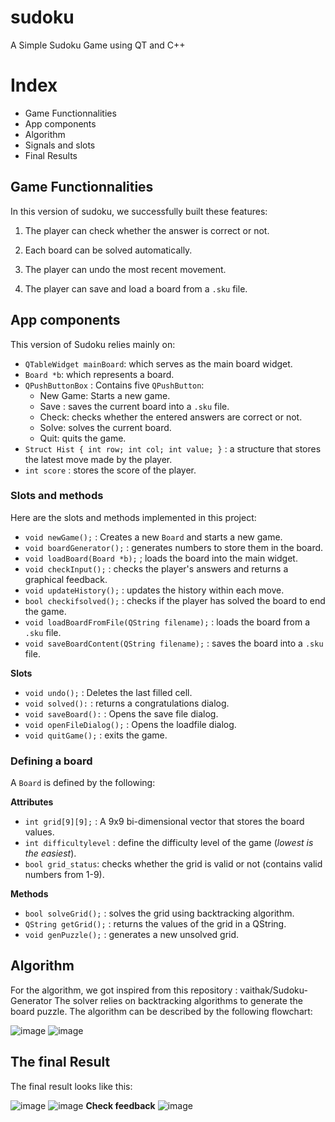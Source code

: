 # sudoku
A Simple Sudoku Game using QT and C++

# Index
  - Game Functionnalities
  - App components
  - Algorithm
  - Signals and slots
  - Final Results

## Game Functionnalities
In this version of sudoku, we successfully built these features:

1. The player can check whether the answer is correct or not. 

2. Each board can be solved automatically.    

3. The player can undo the most recent movement.        

4. The player can save and load a board from a `.sku` file.

    
## App components
This version of Sudoku relies mainly on:
  - `QTableWidget mainBoard`: which serves as the main board widget.
  - `Board *b`: which represents a board.
  - `QPushButtonBox` : Contains five `QPushButton`:
      * New Game: Starts a new game.
      * Save : saves the current board into a `.sku` file.
      * Check: checks whether the entered answers are correct or not.
      * Solve: solves the current board.
      * Quit: quits the game.
  - `Struct Hist {
        int row;
        int col;
        int value;
    }` : a structure that stores the latest move made by the player.
   - `int score` : stores the score of the player.

### Slots and methods
Here are the slots and methods implemented in this project:
  - `void newGame();` : Creates a new `Board` and starts a new game.
  - `void boardGenerator();` : generates numbers to store them in the board.
  - `void loadBoard(Board *b);` ; loads the board into the main widget.
  - `void checkInput();` : checks the player's answers and returns a graphical feedback.
  - `void updateHistory();` : updates the history within each move.
  - `bool checkifsolved();` : checks if the player has solved the board to end the game.
  - `void loadBoardFromFile(QString filename);` : loads the board from a `.sku` file.
  - `void saveBoardContent(QString filename);` : saves the board into a `.sku` file.

**Slots**
  - `void undo();` : Deletes the last filled cell.
  - `void solved():` : returns a congratulations dialog.
  - `void saveBoard():` : Opens the save file dialog.
  - `void openFileDialog();` : Opens the loadfile dialog.
  - `void quitGame();` : exits the game.

### Defining a board
A `Board` is defined by the following:

**Attributes**

  - `int grid[9][9];` : A 9x9 bi-dimensional vector that stores the board values.
  - `int difficultylevel` : define the difficulty level of the game (*lowest is the easiest*).
  - `bool grid_status`: checks whether the grid is valid or not (contains valid numbers from 1-9).

**Methods**
  - `bool solveGrid();` : solves the grid using backtracking algorithm.
  - `QString getGrid();` : returns the values of the grid in a QString.
  - `void genPuzzle();` : generates a new unsolved grid.

## Algorithm 
For the algorithm, we got inspired from this repository : vaithak/Sudoku-Generator 
The solver relies on backtracking algorithms to generate the board puzzle.
The algorithm can be described by the following flowchart:

![image](https://user-images.githubusercontent.com/56129562/152696493-748b620f-c71f-4a8d-a8d8-19967e665fc9.png)
![image](https://user-images.githubusercontent.com/56129562/152696556-96ef1dd6-a61d-43a7-ad35-764d3edbe30d.png)


## The final Result
The final result looks like this:

![image](https://user-images.githubusercontent.com/56129562/152696649-0d2b78bf-80e6-4f15-9301-dc0f6372a50a.png)
![image](https://user-images.githubusercontent.com/56129562/152696858-c1f9cb95-d16d-4ec9-a675-9be14eaf10b4.png)
**Check feedback**
![image](https://user-images.githubusercontent.com/56129562/152696906-135703bf-f66a-4630-97c4-94cea10937be.png)



 
 
